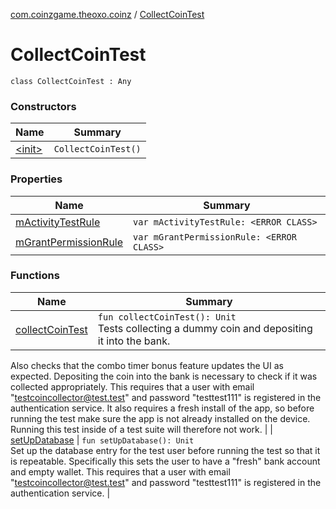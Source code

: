[com.coinzgame.theoxo.coinz](../index.md) / [CollectCoinTest](.)

# CollectCoinTest

`class CollectCoinTest : Any`

### Constructors

| Name | Summary |
|---|---|
| [&lt;init&gt;](-init-.md) | `CollectCoinTest()` |

### Properties

| Name | Summary |
|---|---|
| [mActivityTestRule](m-activity-test-rule.md) | `var mActivityTestRule: <ERROR CLASS>` |
| [mGrantPermissionRule](m-grant-permission-rule.md) | `var mGrantPermissionRule: <ERROR CLASS>` |

### Functions

| Name | Summary |
|---|---|
| [collectCoinTest](collect-coin-test.md) | `fun collectCoinTest(): Unit`<br>Tests collecting a dummy coin and depositing it into the bank.
Also checks that the combo timer bonus feature updates the UI as expected.
Depositing the coin into the bank is necessary to check if it was collected appropriately.
This requires that a user with email "testcoincollector@test.test" and
password "testtest111" is registered in the authentication service.
It also requires a fresh install of the app, so before running the test make sure
the app is not already installed on the device. Running this test inside of a test suite
will therefore not work. |
| [setUpDatabase](set-up-database.md) | `fun setUpDatabase(): Unit`<br>Set up the database entry for the test user before running the test so that it is repeatable.
Specifically this sets the user to have a "fresh" bank account and empty wallet.
This requires that a user with email "testcoincollector@test.test" and
password "testtest111" is registered in the authentication service. |
